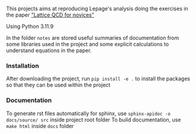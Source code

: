 This projects aims at reproducing Lepage's analysis doing the exercises in the paper ["Lattice QCD for novices"](https://arxiv.org/abs/hep-lat/0506036)

Using Python 3.11.9

In the folder `notes` are stored useful summaries of documentation from some libraries used in the project and some explicit calculations to understand equations in the paper.

### Installation
After downloading the project, run `pip install -e .` to install the packages so that they can be used within the project


### Documentation
To generate rst files automatically for sphinx, use `sphinx-apidoc -o docs/source/ src` inside project root folder
To build documentation, use `make html` inside `docs` folder